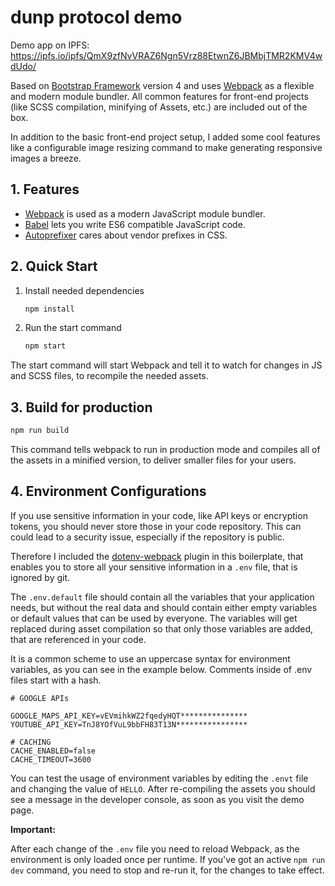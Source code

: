 # dunp protocol demo

Demo app on IPFS: https://ipfs.io/ipfs/QmX9zfNvVRAZ6Ngn5Vrz88EtwnZ6JBMbjTMR2KMV4wdUdo/

Based on [Bootstrap Framework](http://getbootstrap.com/) version 4 and uses [Webpack](https://webpack.js.org/) as a flexible and modern module bundler. All common features for front-end projects (like SCSS compilation, minifying of Assets, etc.) are included out of the box.

In addition to the basic front-end project setup, I added some cool features like a configurable image resizing command to make generating responsive images a breeze.

## 1. Features

- [Webpack](https://webpack.js.org) is used as a modern JavaScript module bundler.
- [Babel](https://babeljs.io/) lets you write ES6 compatible JavaScript code.
- [Autoprefixer](https://autoprefixer.github.io/) cares about vendor prefixes in CSS.

## 2. Quick Start

1. Install needed dependencies

   ```bash
   npm install
   ```

5. Run the start command

   ```bash
   npm start
   ```

The start command will start Webpack and tell it to watch for changes in JS and SCSS files, to recompile the needed assets.

## 3. Build for production

```bash
npm run build
```

This command tells webpack to run in production mode and compiles all of the assets in a minified version, to deliver smaller files for your users.

## 4. Environment Configurations

If you use sensitive information in your code, like API keys or encryption tokens, you should never store those in your code repository. This can could lead to a security issue, especially if the repository is public.

Therefore I included the [dotenv-webpack](https://github.com/mrsteele/dotenv-webpack) plugin in this boilerplate, that enables you to store all your sensitive information in a `.env` file, that is ignored by git.

The `.env.default` file should contain all the variables that your application needs, but without the real data and should contain either empty variables or default values that can be used by everyone. The variables will get replaced during asset compilation so that only those variables are added, that are referenced in your code.

It is a common scheme to use an uppercase syntax for environment variables, as you can see in the example below. Comments inside of .env files start with a hash.

```
# GOOGLE APIs

GOOGLE_MAPS_API_KEY=vEVmihkWZ2fqedyHQT***************
YOUTUBE_API_KEY=TnJ8YOfVuL9bbFH83T13N****************

# CACHING
CACHE_ENABLED=false
CACHE_TIMEOUT=3600
```

You can test the usage of environment variables by editing the `.envt` file and changing the value of `HELLO`. After re-compiling the assets you should see a message in the developer console, as soon as you visit the demo page.

**Important:**

After each change of the `.env` file you need to reload Webpack, as the environment is only loaded once per runtime. If you've got an active `npm run dev` command, you need to stop and re-run it, for the changes to take effect.

